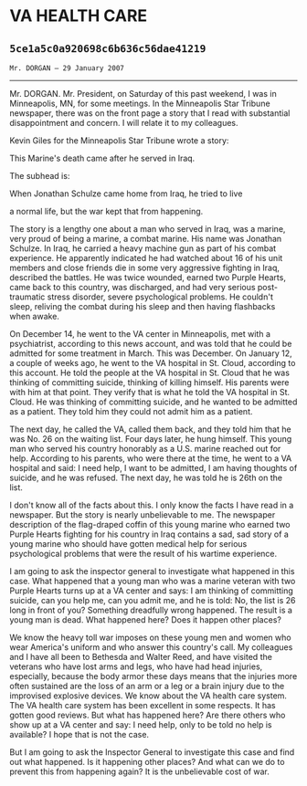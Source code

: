 # VA HEALTH CARE
## `5ce1a5c0a920698c6b636c56dae41219`
`Mr. DORGAN — 29 January 2007`

---


Mr. DORGAN. Mr. President, on Saturday of this past weekend, I was in 
Minneapolis, MN, for some meetings. In the Minneapolis Star Tribune 
newspaper, there was on the front page a story that I read with 
substantial disappointment and concern. I will relate it to my 
colleagues.

Kevin Giles for the Minneapolis Star Tribune wrote a story:




 This Marine's death came after he served in Iraq.





The subhead is:




 When Jonathan Schulze came home from Iraq, he tried to live 


 a normal life, but the war kept that from happening.


The story is a lengthy one about a man who served in Iraq, was a 
marine, very proud of being a marine, a combat marine. His name was 
Jonathan Schulze. In Iraq, he carried a heavy machine gun as part of 
his combat experience. He apparently indicated he had watched about 16 
of his unit members and close friends die in some very aggressive 
fighting in Iraq, described the battles. He was twice wounded, earned 
two Purple Hearts, came back to this country, was discharged, and had 
very serious post-traumatic stress disorder, severe psychological 
problems. He couldn't sleep, reliving the combat during his sleep and 
then having flashbacks when awake.

On December 14, he went to the VA center in Minneapolis, met with a 
psychiatrist, according to this news account, and was told that he 
could be admitted for some treatment in March. This was December. On 
January 12, a couple of weeks ago, he went to the VA hospital in St. 
Cloud, according to this account. He told the people at the VA hospital 
in St. Cloud that he was thinking of committing suicide, thinking of 
killing himself. His parents were with him at that point. They verify 
that is what he told the VA hospital in St. Cloud. He was thinking of 
committing suicide, and he wanted to be admitted as a patient. They 
told him they could not admit him as a patient.

The next day, he called the VA, called them back, and they told him 
that he was No. 26 on the waiting list. Four days later, he hung 
himself. This young man who served his country honorably as a U.S. 
marine reached out for help. According to his parents, who were there 
at the time, he went to a VA hospital and said: I need help, I want to 
be admitted, I am having thoughts of suicide, and he was refused. The 
next day, he was told he is 26th on the list.

I don't know all of the facts about this. I only know the facts I 
have read in a newspaper. But the story is nearly unbelievable to me. 
The newspaper description of the flag-draped coffin of this young 
marine who earned two Purple Hearts fighting for his country in Iraq 
contains a sad, sad story of a young marine who should have gotten 
medical help for serious psychological problems that were the result of 
his wartime experience.

I am going to ask the inspector general to investigate what happened 
in this case. What happened that a young man who was a marine veteran 
with two Purple Hearts turns up at a VA center and says: I am thinking 
of committing suicide, can you help me, can you admit me, and he is 
told: No, the list is 26 long in front of you? Something dreadfully 
wrong happened. The result is a young man is dead. What happened here? 
Does it happen other places?

We know the heavy toll war imposes on these young men and women who 
wear America's uniform and who answer this country's call. My 
colleagues and I have all been to Bethesda and Walter Reed, and have 
visited the veterans who have lost arms and legs, who have had head 
injuries, especially, because the body armor these days means that the 
injuries more often sustained are the loss of an arm or a leg or a 
brain injury due to the improvised explosive devices. We know about the 
VA health care system. The VA health care system has been excellent in 
some respects. It has gotten good reviews. But what has happened here? 
Are there others who show up at a VA center and say: I need help, only 
to be told no help is available? I hope that is not the case.

But I am going to ask the Inspector General to investigate this case 
and find out what happened. Is it happening other places? And what can 
we do to prevent this from happening again? It is the unbelievable cost 
of war.
